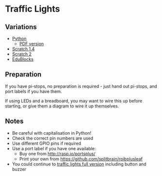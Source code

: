 # Traffic Lights

## Variations

- [Python](traffic-lights-python.md)
    - [PDF version](pdf/Controlling-a-traffic-lights-sequence-with-GPIO-Zero.pdf)
- [Scratch 1.4](traffic-lights-scratch1.md)
- [Scratch 2](traffic-lights-scratch2.md)
- [EduBlocks](traffic-lights-edublocks.md)

## Preparation

If you have pi-stops, no preparation is required - just hand out pi-stops, and port labels if you have them.

If using LEDs and a breadboard, you may want to wire this up before starting, or give them a diagram to wire it up themselves.

## Notes

- Be careful with capitalisation in Python!
- Check the correct pin numbers are used
- Use different GPIO pins if required
- Use a port label if you have one available:
    - Buy one from http://rasp.io/portsplus/
    - Print your own from https://github.com/splitbrain/rpibplusleaf
- You could continue to [traffic lights full version](../traffic-lights-full/README.md) including button and buzzer
